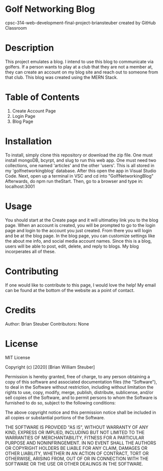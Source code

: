 # Golf Networking Blog 
cpsc-314-web-development-final-project-briansteuber created by GitHub Classroom
# Description
This project emulates a blog. I intend to use this blog to communicate via golfers. If a person wants to play at a club that they are not a member at, they can create an account on my blog site and reach out to someone from that club. This blog was created using the MERN Stack.
# Table of Contents
1. Create Account Page
2. Login Page 
3. Blog Page
# Installation
To install, simply clone this repository or download the zip file.
One must install mongoDB, bcyrpt, and slug to run this web app.
One must need two collections, one named 'articles' and the other 'users'.
This is all stored in my 'golfnetworkingblog' database.
After this open the app in Visual Studio Code. 
Next, open up a terminal in VSC and cd into "GolfNetworkingBlog"
Afterwards, do npm run theStart.
Then, go to a browser and type in: localhost:3001
# Usage
You should start at the Create page and it will ultimatley link you to the blog page. When an account is created, you will be prompted to go to the login page and login to the account you just created. From there you will login and be at the blog page. In the blog page, you can customize settings like the about me info, and social media account names. Since this is a blog, users will be able to post, edit, delete, and reply to blogs. My blog incorperates all of these.
# Contributing
If one would like to contribute to this page, I would love the help! My email can be found at the bottom of the website as a point of contact.
# Credits
Author: Brian Steuber
Contributors: None
# License
MIT License

Copyright (c) [2020] [Brian William Steuber]

Permission is hereby granted, free of charge, to any person obtaining a copy
of this software and associated documentation files (the "Software"), to deal
in the Software without restriction, including without limitation the rights
to use, copy, modify, merge, publish, distribute, sublicense, and/or sell
copies of the Software, and to permit persons to whom the Software is
furnished to do so, subject to the following conditions:

The above copyright notice and this permission notice shall be included in all
copies or substantial portions of the Software.

THE SOFTWARE IS PROVIDED "AS IS", WITHOUT WARRANTY OF ANY KIND, EXPRESS OR
IMPLIED, INCLUDING BUT NOT LIMITED TO THE WARRANTIES OF MERCHANTABILITY,
FITNESS FOR A PARTICULAR PURPOSE AND NONINFRINGEMENT. IN NO EVENT SHALL THE
AUTHORS OR COPYRIGHT HOLDERS BE LIABLE FOR ANY CLAIM, DAMAGES OR OTHER
LIABILITY, WHETHER IN AN ACTION OF CONTRACT, TORT OR OTHERWISE, ARISING FROM,
OUT OF OR IN CONNECTION WITH THE SOFTWARE OR THE USE OR OTHER DEALINGS IN THE
SOFTWARE.
